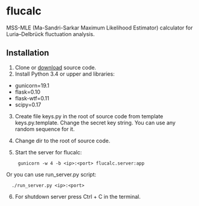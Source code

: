 # flucalc
MSS-MLE (Ma-Sandri-Sarkar Maximum Likelihood Estimator) calculator for Luria–Delbrück fluctuation analysis.

## Installation
1. Clone or [download](https://github.com/bondarevts/flucalc/archive/master.zip) source code.
2. Install Python 3.4 or upper and libraries:
  * gunicorn=19.1
  * flask=0.10
  * flask-wtf=0.11
  * scipy=0.17

3. Create file keys.py in the root of source code from template keys.py.template. Change the secret key string. You can use any random sequence for it.
4. Change dir to the root of source code. 
5. Start the server for flucalc:

        gunicorn -w 4 -b <ip>:<port> flucalc.server:app
        
  Or you can use run_server.py script:
       
      ./run_server.py <ip>:<port>
        
6. For shutdown server press Ctrl + C in the terminal.
